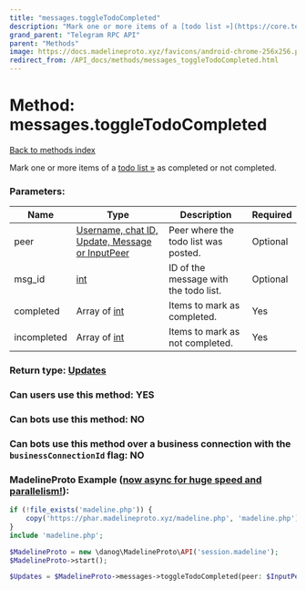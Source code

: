 ```yaml
---
title: "messages.toggleTodoCompleted"
description: "Mark one or more items of a [todo list »](https://core.telegram.org/api/todo) as completed or not completed."
grand_parent: "Telegram RPC API"
parent: "Methods"
image: https://docs.madelineproto.xyz/favicons/android-chrome-256x256.png
redirect_from: /API_docs/methods/messages_toggleTodoCompleted.html
---
```

# Method: messages.toggleTodoCompleted
[Back to methods index](index.html)



Mark one or more items of a [todo list »](https://core.telegram.org/api/todo) as completed or not completed.

### Parameters:

| Name     |    Type       | Description | Required |
|----------|---------------|-------------|----------|
|peer|[Username, chat ID, Update, Message or InputPeer](/API_docs/types/InputPeer.html) | Peer where the todo list was posted. | Optional|
|msg\_id|[int](/API_docs/types/int.html) | ID of the message with the todo list. | Optional|
|completed|Array of [int](/API_docs/types/int.html) | Items to mark as completed. | Yes|
|incompleted|Array of [int](/API_docs/types/int.html) | Items to mark as not completed. | Yes|


### Return type: [Updates](/API_docs/types/Updates.html)

### Can users use this method: **YES**


### Can bots use this method: **NO**


### Can bots use this method over a business connection with the `businessConnectionId` flag: **NO**


### MadelineProto Example ([now async for huge speed and parallelism!](https://docs.madelineproto.xyz/docs/ASYNC.html)):


```php
if (!file_exists('madeline.php')) {
    copy('https://phar.madelineproto.xyz/madeline.php', 'madeline.php');
}
include 'madeline.php';

$MadelineProto = new \danog\MadelineProto\API('session.madeline');
$MadelineProto->start();

$Updates = $MadelineProto->messages->toggleTodoCompleted(peer: $InputPeer, msg_id: $int, completed: [$int, $int], incompleted: [$int, $int], );
```


